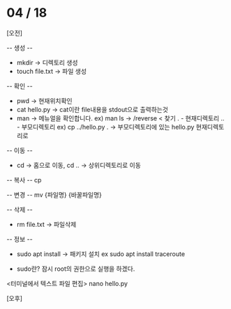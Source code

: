 # 04 / 18
[오전]

-- 생성 --
- mkdir -> 디렉토리 생성
- touch file.txt -> 파일 생성

-- 확인 --
- pwd -> 현재위치확인
- cat hello.py -> cat이란 file내용을 stdout으로 출력하는것
- man -> 메뉴얼을 확인합니다. ex) man ls -> /reverse < 찾기
. - 현재디렉토리 .. - 부모디렉토리
ex) cp ../hello.py . -> 부모디렉토리에 있는 hello.py 현재디렉토리로

-- 이동 --
- cd -> 홈으로 이동, cd .. -> 상위디렉토리로 이동

-- 복사 --
cp

-- 변경 --
mv {파일명} {바꿀파일명}

-- 삭제 --
- rm file.txt -> 파일삭제

-- 정보 --
- sudo apt install -> 패키지 설치
ex sudo apt install traceroute
* sudo란? 잠시 root의 권한으로 실행을 하겠다.

<터미널에서 텍스트 파일 편집>
nano hello.py

[오후]
